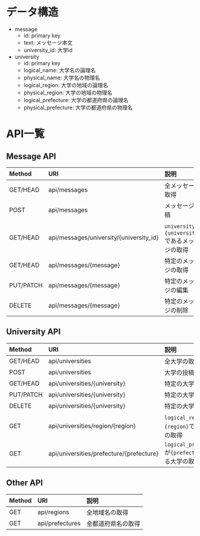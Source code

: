 # データ構造
- message
  - id: primary key
  - text: メッセージ本文
  - university_id: 大学id
- university
  - id: primary key
  - logical_name: 大学名の論理名
  - physical_name: 大学名の物理名
  - logical_region: 大学の地域の論理名
  - physical_region: 大学の地域の物理名
  - logical_prefecture: 大学の都道府県の論理名
  - physical_prefecture: 大学の都道府県の物理名


# API一覧
## Message API
| Method    | URI                                       |説明|
|:--|:--|:--|
| GET/HEAD  | api/messages                              |全メッセージの取得|
| POST      | api/messages                              |メッセージの投稿|
| GET/HEAD  | api/messages/university/{university_id}   |`university_id`が`{university_id}`であるメッセージの取得|
| GET/HEAD  | api/messages/{message}                    |特定のメッセージの取得|
| PUT/PATCH | api/messages/{message}                    |特定のメッセージの編集|
| DELETE    | api/messages/{message}                    |特定のメッセージの削除|

## University API
| Method    | URI                                       |説明|
|:--|:--|:--|
| GET/HEAD  | api/universities                          |全大学の取得|
| POST      | api/universities                          |大学の投稿|
| GET/HEAD  | api/universities/{university}             |特定の大学の取得|
| PUT/PATCH | api/universities/{university}             |特定の大学の編集|
| DELETE    | api/universities/{university}             |特定の大学の削除|
| GET       | api/universities/region/{region}               |`logical_region`が`{region}`である大学の取得|
| GET       | api/universities/prefecture/{prefecture}       |`logical_prefecture`が`{prefecture}`である大学の取得|

## Other API
| Method    | URI                                       |説明|
|:--|:--|:--|
| GET       | api/regions                               |全地域名の取得|
| GET       | api/prefectures                           |全都道府県名の取得|
